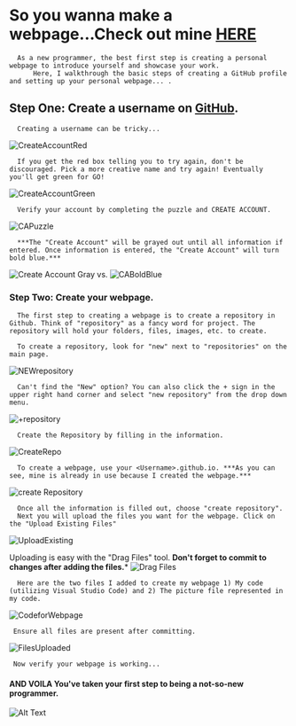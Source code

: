 # So you wanna make a webpage...Check out mine [HERE](https://jennifer-nc.github.io/)      
      As a new programmer, the best first step is creating a personal webpage to introduce yourself and showcase your work.
          Here, I walkthrough the basic steps of creating a GitHub profile and setting up your personal webpage... .        
          
## Step One: Create a username on [GitHub](https://github.com/join?ref_cta=Sign+up). 
      Creating a username can be tricky... 
![CreateAccountRed](https://user-images.githubusercontent.com/82112195/114214341-3023d000-9932-11eb-8bbd-06b34915e01d.png)

      If you get the red box telling you to try again, don't be discouraged. Pick a more creative name and try again! Eventually you'll get green for GO!
      
 ![CreateAccountGreen](https://user-images.githubusercontent.com/82112195/114214398-45006380-9932-11eb-9ac9-a80fa373dd1f.png)

      Verify your account by completing the puzzle and CREATE ACCOUNT. 
![CAPuzzle](https://user-images.githubusercontent.com/82112195/114214476-547fac80-9932-11eb-8585-8ebf432837c7.png)

      
      ***The "Create Account" will be grayed out until all information if entered. Once information is entered, the "Create Account" will turn bold blue.***
![Create Account Gray](https://user-images.githubusercontent.com/82112195/114213151-a6bfce00-9930-11eb-986b-0324807e491f.png)
                                                            vs.
![CABoldBlue](https://user-images.githubusercontent.com/82112195/114214519-65302280-9932-11eb-8f9c-869f7007e407.png)


      
### Step Two: Create your webpage.
      The first step to creating a webpage is to create a repository in Github. Think of "repository" as a fancy word for project. The repository will hold your folders, files, images, etc. to create. 
      
      To create a repository, look for "new" next to "repositories" on the main page. 
 ![NEWrepository](https://user-images.githubusercontent.com/82112195/114213815-7dec0880-9931-11eb-85b4-62b7f2b7a330.png)

      
      Can't find the "New" option? You can also click the + sign in the upper right hand corner and select "new repository" from the drop down menu. 
  ![+repository](https://user-images.githubusercontent.com/82112195/114213758-69a80b80-9931-11eb-85df-2fe86fed2e43.png)

      
      Create the Repository by filling in the information. 
  ![CreateRepo](https://user-images.githubusercontent.com/82112195/114213878-965c2300-9931-11eb-8734-c5ac44c52963.png)
      
      To create a webpage, use your <Username>.github.io. ***As you can see, mine is already in use because I created the webpage.***
   ![create Repository](https://user-images.githubusercontent.com/82112195/114213986-bdb2f000-9931-11eb-9398-4825f2c3a18f.png)


      Once all the information is filled out, choose "create repository".    
      Next you will upload the files you want for the webpage. Click on the "Upload Existing Files"
 ![UploadExisting](https://user-images.githubusercontent.com/82112195/114213399-eab2d300-9930-11eb-9368-4f17b2c5fa24.png)      
      
      
Uploading is easy with the "Drag Files" tool. **Don't forget to commit to changes after adding the files.*** 
![Drag Files](https://user-images.githubusercontent.com/82112195/114214234-11253e00-9932-11eb-88c1-8bf6916fe334.png)
      

      
      Here are the two files I added to create my webpage 1) My code (utilizing Visual Studio Code) and 2) The picture file represented in my code. 
  ![CodeforWebpage](https://user-images.githubusercontent.com/82112195/114213561-1afa7180-9931-11eb-9c9d-c4315bb9403b.png)

     
     Ensure all files are present after committing. 
  ![FilesUploaded](https://user-images.githubusercontent.com/82112195/114210289-9823e780-992d-11eb-85a2-94d51b41e9a1.png)
     
     Now verify your webpage is working... 
     
#### AND VOILA You've taken your first step to being a not-so-new programmer. 

![Alt Text](https://media.giphy.com/media/rY93u9tQbybks/giphy.gif)

